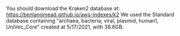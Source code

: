You should download the Kraken2 database at: https://benlangmead.github.io/aws-indexes/k2 
We used the Standard database containing "archaea, bacteria, viral, plasmid, human1, UniVec_Core" created at 5/17/2021, with 38.6GB.